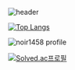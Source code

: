 ![header](https://capsule-render.vercel.app/api?type=waving&color=timeGradient&animation=twinkling&height=100&section=header&text=🤔&fontSize=30)

[![Top Langs](https://github-readme-stats.vercel.app/api/top-langs/?username=noir1458&layout=compact)](https://github.com/noir1458/github-readme-stats)


![noir1458 profile](http://mazandi.herokuapp.com/api?handle=noir1458&theme=warm)

[![Solved.ac프로필](http://mazassumnida.wtf/api/v2/generate_badge?boj=noir1458)](https://solved.ac/noir1458)

<!--
**noir1458/noir1458** is a ✨ _special_ ✨ repository because its `README.md` (this file) appears on your GitHub profile.

Here are some ideas to get you started:

- 🔭 I’m currently working on ...
- 🌱 I’m currently learning ...
- 👯 I’m looking to collaborate on ...
- 🤔 I’m looking for help with ...
- 💬 Ask me about ...
- 📫 How to reach me: ...
- 😄 Pronouns: ...
- ⚡ Fun fact: ...
-->
